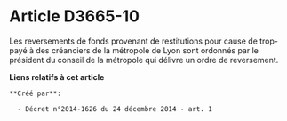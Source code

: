 # Article D3665-10

Les reversements de fonds provenant de restitutions pour cause de trop-payé à des créanciers de la métropole de Lyon sont
ordonnés par le président du conseil de la métropole qui délivre un ordre de reversement.

**Liens relatifs à cet article**

	**Créé par**:

	  - Décret n°2014-1626 du 24 décembre 2014 - art. 1
